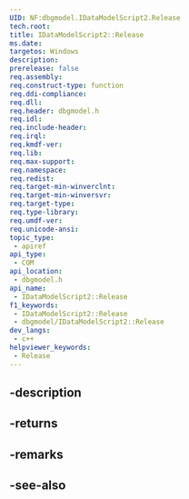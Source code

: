 ```yaml
---
UID: NF:dbgmodel.IDataModelScript2.Release
tech.root: 
title: IDataModelScript2::Release
ms.date: 
targetos: Windows
description: 
prerelease: false
req.assembly: 
req.construct-type: function
req.ddi-compliance: 
req.dll: 
req.header: dbgmodel.h
req.idl: 
req.include-header: 
req.irql: 
req.kmdf-ver: 
req.lib: 
req.max-support: 
req.namespace: 
req.redist: 
req.target-min-winverclnt: 
req.target-min-winversvr: 
req.target-type: 
req.type-library: 
req.umdf-ver: 
req.unicode-ansi: 
topic_type:
 - apiref
api_type:
 - COM
api_location:
 - dbgmodel.h
api_name:
 - IDataModelScript2::Release
f1_keywords:
 - IDataModelScript2::Release
 - dbgmodel/IDataModelScript2::Release
dev_langs:
 - c++
helpviewer_keywords:
 - Release
---
```


## -description

## -returns

## -remarks

## -see-also

